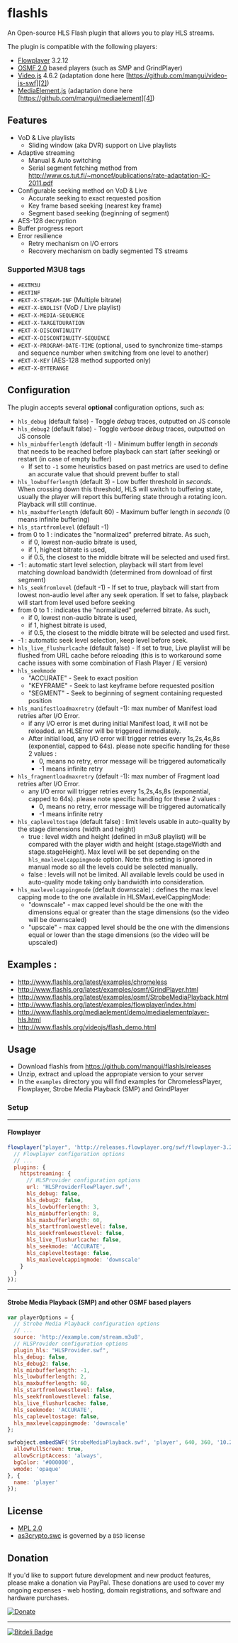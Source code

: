 # flashls

An Open-source HLS Flash plugin that allows you to play HLS streams.

The plugin is compatible with the following players:

  - [Flowplayer](#flowplayer) 3.2.12
  - [OSMF 2.0](#strobe-media-playback-smp-and-other-osmf-based-players) based players (such as SMP and GrindPlayer)
  - [Video.js][1] 4.6.2 (adaptation done here [https://github.com/mangui/video-js-swf][2])
  - [MediaElement.js][3] (adaptation done here [https://github.com/mangui/mediaelement][4])

## Features

  - VoD & Live playlists
    - Sliding window (aka DVR) support on Live playlists
  - Adaptive streaming
    - Manual & Auto switching
    - Serial segment fetching method from http://www.cs.tut.fi/~moncef/publications/rate-adaptation-IC-2011.pdf
  - Configurable seeking method on VoD & Live
    - Accurate seeking to exact requested position
    - Key frame based seeking (nearest key frame)
    - Segment based seeking (beginning of segment)
  - AES-128 decryption 
  - Buffer progress report
  - Error resilience
    - Retry mechanism on I/O errors 
    - Recovery mechanism on badly segmented TS streams

### Supported M3U8 tags

  - `#EXTM3U`
  - `#EXTINF`
  - `#EXT-X-STREAM-INF` (Multiple bitrate)
  - `#EXT-X-ENDLIST` (VoD / Live playlist)
  - `#EXT-X-MEDIA-SEQUENCE`
  - `#EXT-X-TARGETDURATION`
  - `#EXT-X-DISCONTINUITY`
  - `#EXT-X-DISCONTINUITY-SEQUENCE`
  - `#EXT-X-PROGRAM-DATE-TIME` (optional, used to synchronize time-stamps and sequence number when switching from one level to another)
  - `#EXT-X-KEY` (AES-128 method supported only)
  - `#EXT-X-BYTERANGE`

## Configuration

The plugin accepts several **optional** configuration options, such as:

  - `hls_debug` (default false) - Toggle _debug_ traces, outputted on JS console
  - `hls_debug2` (default false) - Toggle _verbose debug_ traces, outputted on JS console
  - `hls_minbufferlength` (default -1) - Minimum buffer length in _seconds_ that needs to be reached before playback can start (after seeking) or restart (in case of empty buffer)
    - If set to `-1` some heuristics based on past metrics are used to define an accurate value that should prevent buffer to stall
  - `hls_lowbufferlength` (default 3) - Low buffer threshold in _seconds_. When crossing down this threshold, HLS will switch to buffering state, usually the player will report this buffering state through a rotating icon. Playback will still continue.
  - `hls_maxbufferlength` (default 60) - Maximum buffer length in _seconds_ (0 means infinite buffering)
  - `hls_startfromlevel` (default -1) 
   - from 0 to 1 : indicates the "normalized" preferred bitrate. As such,
     - if 0, lowest non-audio bitrate is used,
     - if 1, highest bitrate is used,
     - if 0.5, the closest to the middle bitrate will be selected and used first.
   - -1 : automatic start level selection, playback will start from level matching download bandwidth (determined from download of first segment)
  - `hls_seekfromlevel` (default -1) - If set to true, playback will start from lowest non-audio level after any seek operation. If set to false, playback will start from level used before seeking
   - from 0 to 1 : indicates the "normalized" preferred bitrate. As such,
     - if 0, lowest non-audio bitrate is used,
     - if 1, highest bitrate is used,
     - if 0.5, the closest to the middle bitrate will be selected and used first.
   - -1 : automatic seek level selection, keep level before seek.   
  - `hls_live_flushurlcache` (default false) - If set to true, Live playlist will be flushed from URL cache before reloading (this is to workaround some cache issues with some combination of Flash Player / IE version)
  - `hls_seekmode`
    - "ACCURATE" - Seek to exact position
    - "KEYFRAME" - Seek to last keyframe before requested position
    - "SEGMENT" - Seek to beginning of segment containing requested position
  - `hls_manifestloadmaxretry` (default -1): max number of Manifest load retries after I/O Error.
    - if any I/O error is met during initial Manifest load, it will not be reloaded. an HLSError will be triggered immediately.
    - After initial load, any I/O error will trigger retries every 1s,2s,4s,8s (exponential, capped to 64s).  please note specific handling for these 2 values :
        - 0, means no retry, error message will be triggered automatically
        - -1 means infinite retry
  - `hls_fragmentloadmaxretry` (default -1): max number of Fragment load retries after I/O Error.
      * any I/O error will trigger retries every 1s,2s,4s,8s (exponential, capped to 64s).  please note specific handling for these 2 values :
          * 0, means no retry, error message will be triggered automatically
          * -1 means infinite retry      
  - `hls_capleveltostage` (default false) : limit levels usable in auto-quality by the stage dimensions (width and height)
    - true : level width and height (defined in m3u8 playlist) will be compared with the player width and height (stage.stageWidth and stage.stageHeight). Max level will be set depending on the `hls_maxlevelcappingmode` option. Note: this setting is ignored in manual mode so all the levels could be selected manually.
    - false : levels will not be limited. All available levels could be used in auto-quality mode taking only bandwidth into consideration.
  - `hls_maxlevelcappingmode` (default downscale) : defines the max level capping mode to the one available in HLSMaxLevelCappingMode:
    - "downscale" - max capped level should be the one with the dimensions equal or greater than the stage dimensions (so the video will be downscaled)
    - "upscale" - max capped level should be the one with the dimensions equal or lower than the stage dimensions (so the video will be upscaled)
 


## Examples :

* http://www.flashls.org/latest/examples/chromeless
* http://www.flashls.org/latest/examples/osmf/GrindPlayer.html
* http://www.flashls.org/latest/examples/osmf/StrobeMediaPlayback.html
* http://www.flashls.org/latest/examples/flowplayer/index.html
* http://www.flashls.org/mediaelement/demo/mediaelementplayer-hls.html
* http://www.flashls.org/videojs/flash_demo.html



## Usage

  - Download flashls from https://github.com/mangui/flashls/releases
  - Unzip, extract and upload the appropiate version to your server
  - In the `examples` directory you will find examples for ChromelessPlayer, Flowplayer, Strobe Media Playback (SMP) and GrindPlayer

### Setup
---


#### Flowplayer

```javascript
flowplayer("player", 'http://releases.flowplayer.org/swf/flowplayer-3.2.12.swf', {
  // Flowplayer configuration options
  // ...
  plugins: {
    httpstreaming: {
      // HLSProvider configuration options
      url: 'HLSProviderFlowPlayer.swf',
      hls_debug: false,
      hls_debug2: false,
      hls_lowbufferlength: 3,
      hls_minbufferlength: 8,
      hls_maxbufferlength: 60,
      hls_startfromlowestlevel: false,
      hls_seekfromlowestlevel: false,
      hls_live_flushurlcache: false,
      hls_seekmode: 'ACCURATE',
      hls_capleveltostage: false,
      hls_maxlevelcappingmode: 'downscale'
    }
  }
});
```
---

#### Strobe Media Playback (SMP) and other OSMF based players

```javascript
var playerOptions = {
  // Strobe Media Playback configuration options
  // ...
  source: 'http://example.com/stream.m3u8',
  // HLSProvider configuration options
  plugin_hls: "HLSProvider.swf",
  hls_debug: false,
  hls_debug2: false,
  hls_minbufferlength: -1,
  hls_lowbufferlength: 2,
  hls_maxbufferlength: 60,
  hls_startfromlowestlevel: false,
  hls_seekfromlowestlevel: false,
  hls_live_flushurlcache: false,
  hls_seekmode: 'ACCURATE',
  hls_capleveltostage: false,
  hls_maxlevelcappingmode: 'downscale'
};

swfobject.embedSWF('StrobeMediaPlayback.swf', 'player', 640, 360, '10.2', null, playerOptions, {
  allowFullScreen: true,
  allowScriptAccess: 'always',
  bgColor: '#000000',
  wmode: 'opaque'
}, {
  name: 'player'
});
```

## License

  - [MPL 2.0](https://github.com/mangui/flashls/blob/master/LICENSE)
  - [as3crypto.swc](https://github.com/timkurvers/as3-crypto) is governed by a `BSD` license

## Donation

If you'd like to support future development and new product features, please make a donation via PayPal. These donations are used to cover my ongoing expenses - web hosting, domain registrations, and software and hardware purchases.

[![Donate](https://www.paypalobjects.com/en_US/i/btn/btn_donate_LG.gif)](https://www.paypal.com/cgi-bin/webscr?cmd=_s-xclick&hosted_button_id=463RB2ALVXJLA)

---

[![Bitdeli Badge](https://d2weczhvl823v0.cloudfront.net/mangui/flashls/trend.png)](https://bitdeli.com/free "Bitdeli Badge")


  [1]: http://www.videojs.com
  [2]: https://github.com/mangui/video-js-swf
  [3]: http://mediaelementjs.com
  [4]: https://github.com/mangui/mediaelement